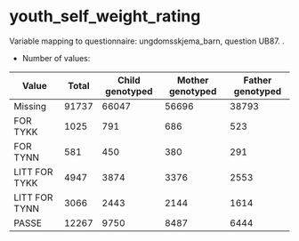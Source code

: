 # youth_self_weight_rating
Variable mapping to questionnaire: ungdomsskjema_barn, question UB87.
.
- Number of values:

| Value | Total | Child genotyped | Mother genotyped | Father genotyped |
| ----- | ----- | --------------- | ---------------- | ---------------- |
| Missing | 91737 | 66047 | 56696 | 38793 |
| FOR TYKK | 1025 | 791 | 686 |523 |
| FOR TYNN | 581 | 450 | 380 |291 |
| LITT FOR TYKK | 4947 | 3874 | 3376 |2553 |
| LITT FOR TYNN | 3066 | 2443 | 2144 |1614 |
| PASSE | 12267 | 9750 | 8487 |6444 |



